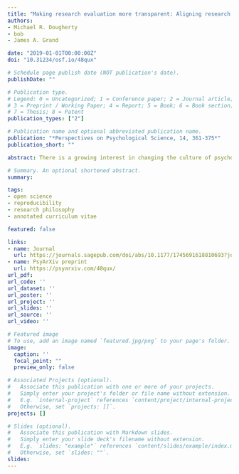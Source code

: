 ```yaml
---
title: "Making research evaluation more transparent: Aligning research philosophy, institutional values, and reporting"
authors:
- Michael R. Dougherty
- bob
- James A. Grand

date: "2019-01-01T00:00:00Z"
doi: "10.31234/osf.io/48qux"

# Schedule page publish date (NOT publication's date).
publishDate: ""

# Publication type.
# Legend: 0 = Uncategorized; 1 = Conference paper; 2 = Journal article;
# 3 = Preprint / Working Paper; 4 = Report; 5 = Book; 6 = Book section;
# 7 = Thesis; 8 = Patent
publication_types: ["2"]

# Publication name and optional abbreviated publication name.
publication: "*Perspectives on Psychological Science, 14, 361-375*"
publication_short: ""

abstract: There is a growing interest in changing the culture of psychology to improve the quality of our science. At the root of this interest is concern over the reproducibility of key findings. A variety of large-scale replication attempts have revealed that a number of previously published effects cannot be reproduced, while other analyses indicate that the published literature is rife with underpowered studies and publication bias. These revelations suggest that it is time to change how psychological science is carried out and increase transparency of reporting. We argue change will be slow until institutions adopt new procedures for evaluating scholarly activity. We consider three actions that individuals and departments can take to facilitate change throughout psychological science. These three actions are the development of individualized research philosophy statements, the creation of an annotated curriculum vitae to improve the transparency of scholarly reporting, and the use of a formal evaluative system that explicitly captures behaviors that support reproducibility. Our recommendations build on proposals for open science by enabling researchers to have a voice in articulating (and contextualizing) how they would like their work to be evaluated and by providing a mechanism for more detailed and transparent reporting of scholarly activities.

# Summary. An optional shortened abstract.
summary:

tags:
- open science
- reproducibility
- research philosophy
- annotated curriculum vitae 

featured: false

links:
- name: Journal
  url: https://journals.sagepub.com/doi/abs/10.1177/1745691618810693?journalCode=ppsa
- name: PsyArXiv preprint
  url: https://psyarxiv.com/48qux/
url_pdf:
url_code: ''
url_dataset: ''
url_poster: ''
url_project: ''
url_slides: ''
url_source: ''
url_video: ''

# Featured image
# To use, add an image named `featured.jpg/png` to your page's folder. 
image:
  caption: ''
  focal_point: ""
  preview_only: false

# Associated Projects (optional).
#   Associate this publication with one or more of your projects.
#   Simply enter your project's folder or file name without extension.
#   E.g. `internal-project` references `content/project/internal-project/index.md`.
#   Otherwise, set `projects: []`.
projects: []

# Slides (optional).
#   Associate this publication with Markdown slides.
#   Simply enter your slide deck's filename without extension.
#   E.g. `slides: "example"` references `content/slides/example/index.md`.
#   Otherwise, set `slides: ""`.
slides:
---
```


